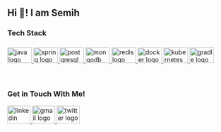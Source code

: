 <h2 align="left">Hi 👋!  I am Semih</h2>

<h3 align="left">Tech Stack</h3>

###

<div align="left">
    <a href="https://dev.java">
      <img src="https://cdn.jsdelivr.net/gh/devicons/devicon/icons/java/java-original.svg" height="35" width="55" alt="java logo"  />
    </a>
    <a href="https://spring.io">
      <img src="https://cdn.jsdelivr.net/gh/devicons/devicon/icons/spring/spring-original.svg" height="35" width="55" alt="spring logo"  />
    </a>
    <a href="https://www.postgresql.org/">
      <img src="https://cdn.jsdelivr.net/gh/devicons/devicon/icons/postgresql/postgresql-original.svg" height="35" width="55" alt="postgresql logo"  />
    </a>
    <a href="https://www.mongodb.com/">
      <img src="https://cdn.jsdelivr.net/gh/devicons/devicon/icons/mongodb/mongodb-original.svg" height="35" width="55" alt="mongodb logo"  />
    </a>
    <a href="https://redis.io/">
      <img src="https://cdn.jsdelivr.net/gh/devicons/devicon/icons/redis/redis-original.svg" height="35" width="55" alt="redis logo"  />
    </a>
    <a href="https://www.docker.com/">
      <img src="https://cdn.jsdelivr.net/gh/devicons/devicon/icons/docker/docker-plain.svg" height="35" width="55" alt="docker logo"  />
    </a>
    <a href="https://www.kubernetes.io/">
      <img src="https://cdn.jsdelivr.net/gh/devicons/devicon/icons/kubernetes/kubernetes-plain.svg" height="35" width="55" alt="kubernetes logo"  />
    </a>
    <a href="https://gradle.org/">
      <img src="https://cdn.jsdelivr.net/gh/devicons/devicon/icons/gradle/gradle-plain.svg" height="35" width="55" alt="gradle logo"  />
    </a>
  </div>

<br>
<br>

<h3 align="left">Get in Touch With Me!</h3>

<div align="left">
  <a href="https://www.linkedin.com/in/semihbiygit" target="blank">
    <img src="https://raw.githubusercontent.com/maurodesouza/profile-readme-generator/master/src/assets/icons/social/linkedin/default.svg" width="52" height="40" alt="linkedin logo"  />
  </a>
  <a href="mailto: semihbiygit@gmail.com" target="blank">
    <img src="https://raw.githubusercontent.com/maurodesouza/profile-readme-generator/master/src/assets/icons/social/gmail/default.svg" width="52" height="40" alt="gmail logo"  />
  </a>
  <a href="https://twitter.com/semihbiygit" target="blank">
    <img src="https://raw.githubusercontent.com/maurodesouza/profile-readme-generator/master/src/assets/icons/social/twitter/default.svg" width="52" height="40" alt="twitter logo"  />
</div>

###

<br>
